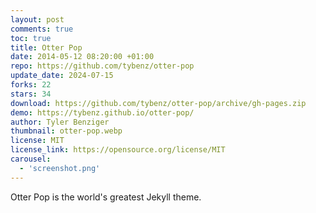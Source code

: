 ```yaml
---
layout: post
comments: true
toc: true
title: Otter Pop
date: 2014-05-12 08:20:00 +01:00
repo: https://github.com/tybenz/otter-pop
update_date: 2024-07-15
forks: 22
stars: 34
download: https://github.com/tybenz/otter-pop/archive/gh-pages.zip
demo: https://tybenz.github.io/otter-pop/
author: Tyler Benziger
thumbnail: otter-pop.webp
license: MIT
license_link: https://opensource.org/license/MIT
carousel:
  - 'screenshot.png'
---
```


Otter Pop is the world's greatest Jekyll theme.
